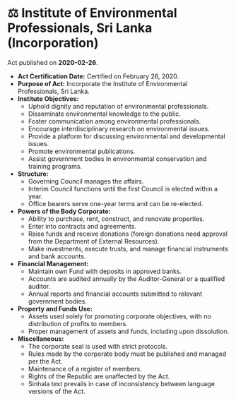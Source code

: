 # ⚖️  Institute of Environmental Professionals, Sri Lanka (Incorporation) 

Act published on **2020-02-26**.

- **Act Certification Date:** Certified on February 26, 2020.
- **Purpose of Act:** Incorporate the Institute of Environmental Professionals, Sri Lanka.
- **Institute Objectives:**
  - Uphold dignity and reputation of environmental professionals.
  - Disseminate environmental knowledge to the public.
  - Foster communication among environmental professionals.
  - Encourage interdisciplinary research on environmental issues.
  - Provide a platform for discussing environmental and developmental issues.
  - Promote environmental publications.
  - Assist government bodies in environmental conservation and training programs.
- **Structure:**
  - Governing Council manages the affairs.
  - Interim Council functions until the first Council is elected within a year.
  - Office bearers serve one-year terms and can be re-elected.
- **Powers of the Body Corporate:**
  - Ability to purchase, rent, construct, and renovate properties.
  - Enter into contracts and agreements.
  - Raise funds and receive donations (foreign donations need approval from the Department of External Resources).
  - Make investments, execute trusts, and manage financial instruments and bank accounts.
- **Financial Management:**
  - Maintain own Fund with deposits in approved banks.
  - Accounts are audited annually by the Auditor-General or a qualified auditor.
  - Annual reports and financial accounts submitted to relevant government bodies.
- **Property and Funds Use:** 
  - Assets used solely for promoting corporate objectives, with no distribution of profits to members.
  - Proper management of assets and funds, including upon dissolution.
- **Miscellaneous:**
  - The corporate seal is used with strict protocols.
  - Rules made by the corporate body must be published and managed per the Act.
  - Maintenance of a register of members.
  - Rights of the Republic are unaffected by the Act.
  - Sinhala text prevails in case of inconsistency between language versions of the Act.
